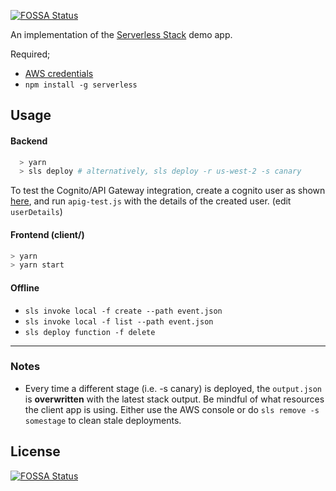 [![FOSSA Status](https://app.fossa.io/api/projects/git%2Bgithub.com%2Fd0ruk%2Fserverless-notes-app.svg?type=shield)](https://app.fossa.io/projects/git%2Bgithub.com%2Fd0ruk%2Fserverless-notes-app?ref=badge_shield)

An implementation of the [Serverless Stack](http://serverless-stack.com) demo app.

Required;

* [AWS credentials](https://docs.aws.amazon.com/cli/latest/userguide/cli-chap-getting-started.html#cli-quick-configuration)
* ```npm install -g serverless```

## Usage

#### Backend

```sh
  > yarn
  > sls deploy # alternatively, sls deploy -r us-west-2 -s canary
```
  To test the Cognito/API Gateway integration, create a cognito user as shown [here](https://serverless-stack.com/chapters/test-the-apis.html), and run ```apig-test.js``` with the details of the created user. (edit ```userDetails```)

#### Frontend (client/)

```sh
> yarn
> yarn start
```

#### Offline

  * ```sls invoke local -f create --path event.json```
  * ```sls invoke local -f list --path event.json```
  * ```sls deploy function -f delete```

---

### Notes

* Every time a different stage (i.e. -s canary) is deployed, the ```output.json``` is **overwritten** with the latest stack output. Be mindful of what resources the client app is using.  Either use the AWS console or do ```sls remove -s somestage``` to clean stale deployments.


## License
[![FOSSA Status](https://app.fossa.io/api/projects/git%2Bgithub.com%2Fd0ruk%2Fserverless-notes-app.svg?type=large)](https://app.fossa.io/projects/git%2Bgithub.com%2Fd0ruk%2Fserverless-notes-app?ref=badge_large)